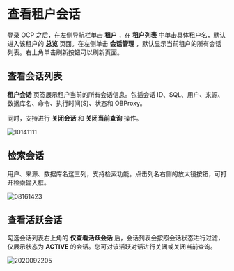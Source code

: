 查看租户会话
===========================

登录 OCP 之后，在左侧导航栏单击 **租户** ，在 **租户列表** 中单击具体租户名，默认进入该租户的 **总览** 页面。在左侧单击 **会话管理** ，默认显示当前租户的所有会话列表。右上角单击刷新按钮可以刷新页面。

查看会话列表
---------------------------

**租户会话** 页签展示租户当前的所有会话信息。包括会话 ID、SQL、用户、来源、数据库名、命令、执行时间(S)、状态和 OBProxy。

同时，支持进行 **关闭会话** 和 **关闭当前查询** 操作。

![10141111](https://obbusiness-private.oss-cn-shanghai.aliyuncs.com/doc/img/ocp/%E7%A7%9F%E6%88%B7%E4%BC%9A%E8%AF%9D1.png)

检索会话
-------------------------

用户、来源、数据库名这三列，支持检索功能。点击列名右侧的放大镜按钮，可打开检索输入框。

![08161423](https://help-static-aliyun-doc.aliyuncs.com/assets/img/zh-CN/7560562361/p304956.png)

查看活跃会话
---------------------------

勾选会话列表右上角的 **仅查看活跃会话** 后，会话列表会按照会话状态进行过滤，仅展示状态为 **ACTIVE** 的会话。您可对该活跃对话进行关闭或关闭当前查询。

![2020092205](https://obbusiness-private.oss-cn-shanghai.aliyuncs.com/doc/img/ocp/%E6%B4%BB%E8%B7%83%E4%BC%9A%E8%AF%9D1.png)
